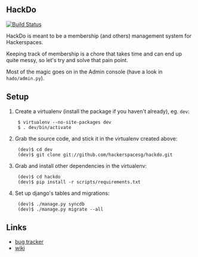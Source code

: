 HackDo
----------------------------------

[![Build Status](https://travis-ci.org/wgx731/hackdo.png)](https://travis-ci.org/wgx731/hackdo)

HackDo is meant to be a membership (and others) management system for Hackerspaces.

Keeping track of membership is a chore that takes time and can end up quite messy, so let's try and solve that pain point.

Most of the magic goes on in the Admin console (have a look in `hado/admin.py`).

Setup
-----

1. Create a virtualenv (install the package if you haven't already), eg. `dev`:

        $ virtualenv --no-site-packages dev
        $ . dev/bin/activate

2. Grab the source code, and stick it in the virtualenv created above:

        (dev)$ cd dev
        (dev)$ git clone git://github.com/hackerspacesg/hackdo.git

3. Grab and install other dependencies in the virtualenv:

        (dev)$ cd hackdo
        (dev)$ pip install -r scripts/requirements.txt

4. Set up django's tables and migrations:

        (dev)$ ./manage.py syncdb
        (dev)$ ./manage.py migrate --all

Links
-----

  - [bug tracker](https://www.pivotaltracker.com/projects/155751)
  - [wiki](http://hackerspacesg.pbworks.com/w/page/33279936/Project:-HackDo)
